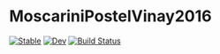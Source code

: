 # MoscariniPostelVinay2016

[![Stable](https://img.shields.io/badge/docs-stable-blue.svg)](https://PATRASBastien.github.io/MoscariniPostelVinay2016.jl/stable/)
[![Dev](https://img.shields.io/badge/docs-dev-blue.svg)](https://PATRASBastien.github.io/MoscariniPostelVinay2016.jl/dev/)
[![Build Status](https://github.com/PATRASBastien/MoscariniPostelVinay2016.jl/actions/workflows/CI.yml/badge.svg?branch=main)](https://github.com/PATRASBastien/MoscariniPostelVinay2016.jl/actions/workflows/CI.yml?query=branch%3Amain)
